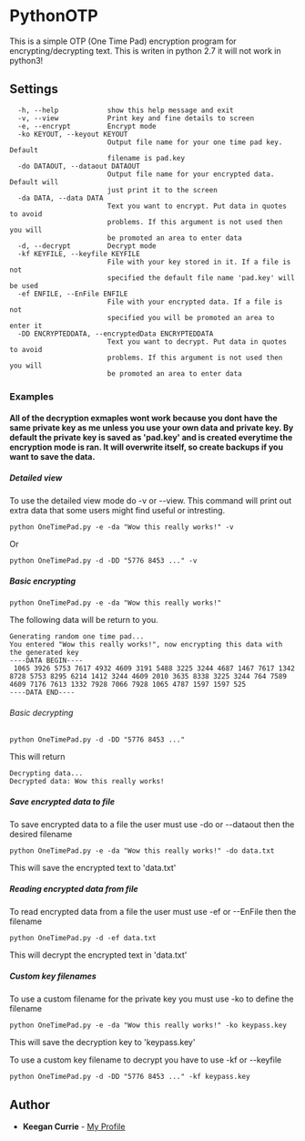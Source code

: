 # PythonOTP
This is a simple OTP (One Time Pad) encryption program for encrypting/decrypting text.
This is writen in python 2.7 it will not work in python3!

## Settings
```
  -h, --help            show this help message and exit
  -v, --view            Print key and fine details to screen
  -e, --encrypt         Encrypt mode
  -ko KEYOUT, --keyout KEYOUT
                        Output file name for your one time pad key. Default
                        filename is pad.key
  -do DATAOUT, --dataout DATAOUT
                        Output file name for your encrypted data. Default will
                        just print it to the screen
  -da DATA, --data DATA
                        Text you want to encrypt. Put data in quotes to avoid
                        problems. If this argument is not used then you will
                        be promoted an area to enter data
  -d, --decrypt         Decrypt mode
  -kf KEYFILE, --keyfile KEYFILE
                        File with your key stored in it. If a file is not
                        specified the default file name 'pad.key' will be used
  -ef ENFILE, --EnFile ENFILE
                        File with your encrypted data. If a file is not
                        specified you will be promoted an area to enter it
  -DD ENCRYPTEDDATA, --encryptedData ENCRYPTEDDATA
                        Text you want to decrypt. Put data in quotes to avoid
                        problems. If this argument is not used then you will
                        be promoted an area to enter data
```

### Examples
#### All of the decryption exmaples wont work because you dont have the same private key as me unless you use your own data and private key. By default the private key is saved as 'pad.key' and is created everytime the encryption mode is ran. It will overwrite itself, so create backups if you want to save the data.

##### Detailed view
To use the detailed view mode do -v or --view. This command will print out extra data that some users might find useful or intresting.
```
python OneTimePad.py -e -da "Wow this really works!" -v
```
Or
```
python OneTimePad.py -d -DD "5776 8453 ..." -v
```

##### Basic encrypting
```
python OneTimePad.py -e -da "Wow this really works!"
```
The following data will be return to you.

```
Generating random one time pad...
You entered "Wow this really works!", now encrypting this data with the generated key 
----DATA BEGIN----
 1065 3926 5753 7617 4932 4609 3191 5488 3225 3244 4687 1467 7617 1342 8728 5753 8295 6214 1412 3244 4609 2010 3635 8338 3225 3244 764 7589 4609 7176 7613 1332 7928 7066 7928 1065 4787 1597 1597 525
----DATA END----
```

###### Basic decrypting
```
python OneTimePad.py -d -DD "5776 8453 ..."
```
This will return
```
Decrypting data...
Decrypted data: Wow this really works!
```

##### Save encrypted data to file
To save encrypted data to a file the user must use -do or --dataout then the desired filename
```
python OneTimePad.py -e -da "Wow this really works!" -do data.txt
```
This will save the encrypted text to 'data.txt'


##### Reading encrypted data from file
To read encrypted data from a file the user must use -ef or --EnFile then the filename
```
python OneTimePad.py -d -ef data.txt
```
This will decrypt the encrypted text in 'data.txt'


##### Custom key filenames
To use a custom filename for the private key you must use -ko to define the filename
```
python OneTimePad.py -e -da "Wow this really works!" -ko keypass.key
```
This will save the decryption key to 'keypass.key'

To use a custom key filename to decrypt you have to use -kf or --keyfile
```
python OneTimePad.py -d -DD "5776 8453 ..." -kf keypass.key
```



## Author

* **Keegan Currie** - [My Profile](https://github.com/therealkeeg1)


